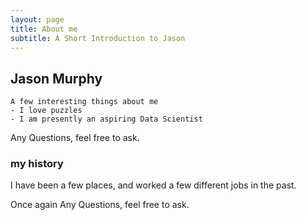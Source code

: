 ```yaml
---
layout: page
title: About me
subtitle: A Short Introduction to Jason
---
```


## Jason Murphy
    A few interesting things about me
    - I love puzzles
    - I am presently an aspiring Data Scientist 

Any Questions, feel free to ask.

### my history

I have been a few places, and worked a few different jobs in the past.

Once again
Any Questions, feel free to ask.